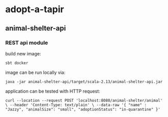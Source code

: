 # adopt-a-tapir

## animal-shelter-api

### REST api module

build new image: 

`sbt docker`

image can be run locally via: 

`java -jar animal-shelter-api/target/scala-2.13/animal-shelter-api.jar`

application can be tested with HTTP request:

`curl --location --request POST 'localhost:8080/animal-shelter/animal' \
--header 'Content-Type: text/plain' \
--data-raw '{
"name" : "Jazzy",
"animalSize": "small",
"adoptionStatus": "in-quarantine"
}'`